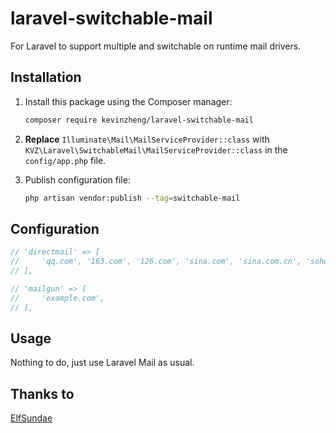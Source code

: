 # laravel-switchable-mail
For Laravel to support multiple and switchable on runtime mail drivers.

## Installation

1. Install this package using the Composer manager:

    ```sh
    composer require kevinzheng/laravel-switchable-mail
    ```

2. **Replace** `Illuminate\Mail\MailServiceProvider::class` with `KVZ\Laravel\SwitchableMail\MailServiceProvider::class` in the `config/app.php` file.
3. Publish configuration file: 

    ```sh
    php artisan vendor:publish --tag=switchable-mail
    ```

## Configuration

```php
// 'directmail' => [
//     'qq.com', '163.com', '126.com', 'sina.com', 'sina.com.cn', 'sohu.com',
// ],

// 'mailgun' => [
//     'example.com',
// ],
```

## Usage

Nothing to do, just use Laravel Mail as usual.

## Thanks to
[ElfSundae](https://github.com/ElfSundae)
